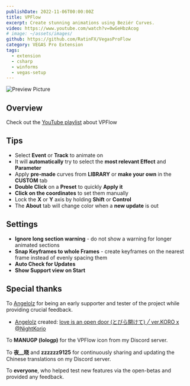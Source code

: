 ```yaml
---
publishDate: 2022-11-06T00:00:00Z
title: VPFlow
excerpt: Create stunning animations using Beziér Curves.
video: https://www.youtube.com/watch?v=0wGeHbzAcog
# image: ~/assets/images/
github: https://github.com/RatinFX/VegasProFlow
category: VEGAS Pro Extension
tags:
  - extension
  - csharp
  - winforms
  - vegas-setup
---
```


![Preview Picture](/preview/vegas-pro-flow.png)

## Overview

Check out the [YouTube playlist](https://www.youtube.com/playlist?list=PL9FpRwzrQ-HQ-SYhEQlY1euIJl_zx7ZVl) about VPFlow

## Tips

- Select **Event** or **Track** to animate on
- It will **automatically** try to select the **most relevant Effect** and **Parameter**
- Apply **pre-made** curves from **LIBRARY** or **make your own** in the **CUSTOM** tab
- **Double Click** on a **Preset** to quickly **Apply it**
- **Click on the coordinates** to set them manually
- Lock the **X** or **Y** axis by holding **Shift** or **Control**
- The **About** tab will change color when a **new update** is out

## Settings

- **Ignore long section warning** - do not show a warning for longer animated sections
- **Snap Keyframes to whole Frames** - create keyframes on the nearest frame instead of evenly spacing them
- **Auto Check for Updates**
- **Show Support view on Start**

## Special thanks

To [Angelolz](https://www.youtube.com/@angelolz1) for being an early supporter and tester of the project while providing crucial feedback.

- [Angelolz](https://www.youtube.com/@angelolz1) created: [love is an open door (とびら開けて) ╱ ver.KORO x @NightKorio](https://www.youtube.com/watch?v=Ro-KaV3iCs0)

To **MANUGP (lologp)** for the VPFlow icon from my Discord server.

To **夜\_\_晓** and **zzzzzz9125** for continuously sharing and updating the Chinese translations on my Discord server.

To **everyone**, who helped test new features via the open-betas and provided any feedback.
